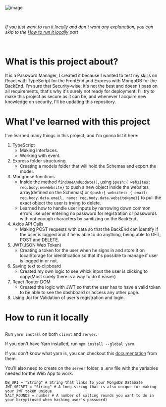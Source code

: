 ![image](https://user-images.githubusercontent.com/86835927/156650607-58f2952a-d1e8-473f-9508-f043dc1caf29.png)

<br />

*If you just want to run it locally and don't want any explanation, you can skip to the [How to run it locally](#howToRunLocally) part*

<br />

# What is this project about?
It is a Password Manager, I created it because I wanted to test my skills on React with TypeScript for the FrontEnd and Express with MongoDB for the BackEnd. I'm sure that Security-wise, it's not the best and doesn't pass on all requirements, that's why it's surely not ready for deployment. I'll try to make this project as secure as it can be, and whenever I acquire new knowledge on security, I'll be updating this repository.

# What I've learned with this project
I've learned many things in this project, and I'm gonna list it here:
1. TypeScript 
    * Making Interfaces.
    * Working with event.
2. Express folder structuring
    * Creating a models folder that will hold the Schemas and export the model.
3. Mongoose functions
    * Inside the method `findOneAndUpdate()`, using `$push:{ websites: req.body.newWebsite}` to push a new object inside the websites array(defined on the Schemas) or `$push:{ websites: { email: req.body.data.email, name: req.body.data.websiteName}}` to pull the exact object the user is trying to delete.
    * Learned how to handle user inputs by narrowing down common errors like user entering no password for registration or passwords with not enough characters by sanitizing on the BackEnd.
4. Axios API Calls
    * Making POST requests with data so that the BackEnd can identify if the user is logged and if he is able to do anything, being able to GET, POST and DELETE.
5. JWT(JSON Web Token)
    * Creating a token for the user when he signs in and store it on localStorage for identification so that it's possible to manage if user is logged in or not.
6. Saving text to clipboard
    * Created my own logic to see whick input the user is clicking to copy(Most surely there is a way to do it easier)
7. React Router DOM
    * Created the logic with JWT so that the user has to have a valid token to be able to see the dashboard or access any other page.
8. Using Joi for Validation of user's registration and login.

# <p name="howToRunLocally">How to run it locally</p>

Run `yarn install` on both `client` and `server`.

If you don't have Yarn installed, run `npm install --global yarn`.

If you don't know what yarn is, you can checkout this [documentation](https://classic.yarnpkg.com/en/ "Yarn's documentation") from them.

You'll also need to create on the `server` folder, a .env file with the variables needed for the Web App to work:
```env
DB_URI = "String" # String that links to your MongoDB Database
JWT_SECRET = "String" # A long string that is also unique for making your JWT token unique
SALT_ROUNDS = number # A number of salting rounds you want to do in your bcrypt(used when hashing user's password)
```
